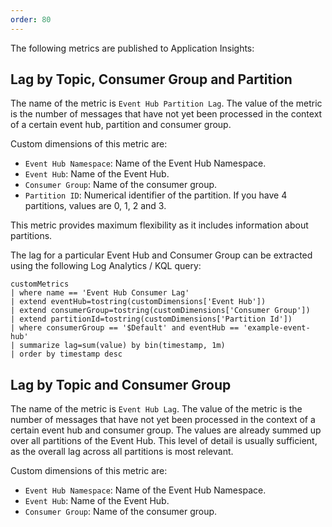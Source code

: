 ```yaml
---
order: 80
---
```


The following metrics are published to Application Insights:

## Lag by Topic, Consumer Group and Partition

The name of the metric is `Event Hub Partition Lag`. The value of the metric is the number
of messages that have not yet been processed in the context of a certain event hub, partition and consumer
group.

Custom dimensions of this metric are:

* `Event Hub Namespace`: Name of the Event Hub Namespace.
* `Event Hub`: Name of the Event Hub.
* `Consumer Group`: Name of the consumer group.
* `Partition ID`: Numerical identifier of the partition. If you have 4 partitions, values are 0, 1, 2 and 3.

This metric provides maximum flexibility as it includes information about partitions.

The lag for a particular Event Hub and Consumer Group can be extracted using the following Log Analytics / KQL query:

```kusto
customMetrics
| where name == 'Event Hub Consumer Lag'
| extend eventHub=tostring(customDimensions['Event Hub'])
| extend consumerGroup=tostring(customDimensions['Consumer Group'])
| extend partitionId=tostring(customDimensions['Partition Id'])
| where consumerGroup == '$Default' and eventHub == 'example-event-hub'
| summarize lag=sum(value) by bin(timestamp, 1m)
| order by timestamp desc
```

## Lag by Topic and Consumer Group

The name of the metric is `Event Hub Lag`. The value of the metric is the number
of messages that have not yet been processed in the context of a certain event hub and consumer
group.  The values are already summed up over all partitions of the Event Hub. This level of
detail is usually sufficient, as the overall lag across all partitions is most relevant.

Custom dimensions of this metric are:

* `Event Hub Namespace`: Name of the Event Hub Namespace.
* `Event Hub`: Name of the Event Hub.
* `Consumer Group`: Name of the consumer group.
